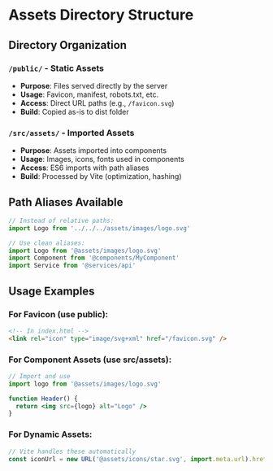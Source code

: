 # Assets Directory Structure

## Directory Organization

### `/public/` - Static Assets

- **Purpose**: Files served directly by the server
- **Usage**: Favicon, manifest, robots.txt, etc.
- **Access**: Direct URL paths (e.g., `/favicon.svg`)
- **Build**: Copied as-is to dist folder

### `/src/assets/` - Imported Assets

- **Purpose**: Assets imported into components
- **Usage**: Images, icons, fonts used in components
- **Access**: ES6 imports with path aliases
- **Build**: Processed by Vite (optimization, hashing)

## Path Aliases Available

```javascript
// Instead of relative paths:
import Logo from '../../../assets/images/logo.svg'

// Use clean aliases:
import Logo from '@assets/images/logo.svg'
import Component from '@components/MyComponent'
import Service from '@services/api'
```

## Usage Examples

### For Favicon (use public):

```html
<!-- In index.html -->
<link rel="icon" type="image/svg+xml" href="/favicon.svg" />
```

### For Component Assets (use src/assets):

```jsx
// Import and use
import logo from '@assets/images/logo.svg'

function Header() {
  return <img src={logo} alt="Logo" />
}
```

### For Dynamic Assets:

```jsx
// Vite handles these automatically
const iconUrl = new URL('@assets/icons/star.svg', import.meta.url).href
```
